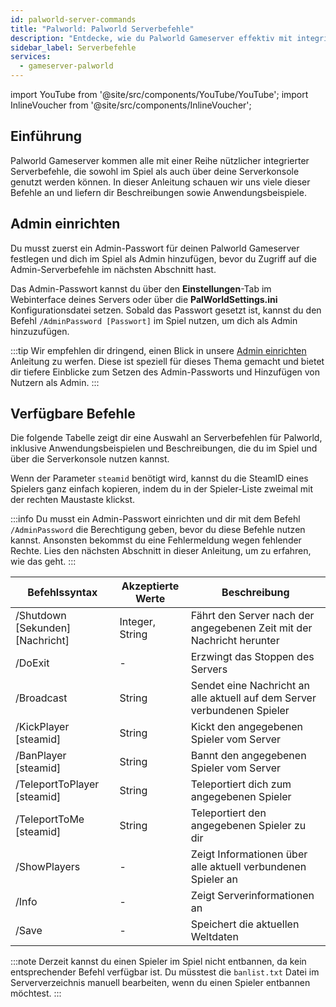 ```yaml
---
id: palworld-server-commands
title: "Palworld: Palworld Serverbefehle"
description: "Entdecke, wie du Palworld Gameserver effektiv mit integrierten Befehlen für Admin-Kontrolle und Gameplay verwaltest → Jetzt mehr erfahren"
sidebar_label: Serverbefehle
services:
  - gameserver-palworld
---
```


import YouTube from '@site/src/components/YouTube/YouTube';
import InlineVoucher from '@site/src/components/InlineVoucher';

## Einführung
Palworld Gameserver kommen alle mit einer Reihe nützlicher integrierter Serverbefehle, die sowohl im Spiel als auch über deine Serverkonsole genutzt werden können. In dieser Anleitung schauen wir uns viele dieser Befehle an und liefern dir Beschreibungen sowie Anwendungsbeispiele.

<YouTube videoId="SDZC4-FEdNM" imageSrc="https://screensaver01.zap-hosting.com/index.php/s/85ennn4gSYBPNYo/preview" title="Richte deinen PALWORLD Gameserver in nur einer MINUTE ein!" description="Lernst du besser, wenn du Dinge in Aktion siehst? Kein Problem! Schau dir unser Video an, das alles für dich erklärt. Egal ob du es eilig hast oder einfach am liebsten auf die spannendste Art und Weise Infos aufsaugst!"/>

<InlineVoucher />

## Admin einrichten

Du musst zuerst ein Admin-Passwort für deinen Palworld Gameserver festlegen und dich im Spiel als Admin hinzufügen, bevor du Zugriff auf die Admin-Serverbefehle im nächsten Abschnitt hast.

Das Admin-Passwort kannst du über den **Einstellungen**-Tab im Webinterface deines Servers oder über die **PalWorldSettings.ini** Konfigurationsdatei setzen. Sobald das Passwort gesetzt ist, kannst du den Befehl `/AdminPassword [Passwort]` im Spiel nutzen, um dich als Admin hinzuzufügen.

:::tip
Wir empfehlen dir dringend, einen Blick in unsere [Admin einrichten](palworld-admin.md) Anleitung zu werfen. Diese ist speziell für dieses Thema gemacht und bietet dir tiefere Einblicke zum Setzen des Admin-Passworts und Hinzufügen von Nutzern als Admin.
:::

## Verfügbare Befehle

Die folgende Tabelle zeigt dir eine Auswahl an Serverbefehlen für Palworld, inklusive Anwendungsbeispielen und Beschreibungen, die du im Spiel und über die Serverkonsole nutzen kannst.

Wenn der Parameter `steamid` benötigt wird, kannst du die SteamID eines Spielers ganz einfach kopieren, indem du in der Spieler-Liste zweimal mit der rechten Maustaste klickst.

:::info
Du musst ein Admin-Passwort einrichten und dir mit dem Befehl `/AdminPassword` die Berechtigung geben, bevor du diese Befehle nutzen kannst. Ansonsten bekommst du eine Fehlermeldung wegen fehlender Rechte. Lies den nächsten Abschnitt in dieser Anleitung, um zu erfahren, wie das geht.
:::

| Befehlssyntax                 | Akzeptierte Werte | Beschreibung                                                          | 
| ----------------------------- | ----------------- | -------------------------------------------------------------------- | 
| /Shutdown [Sekunden] [Nachricht] | Integer, String   | Fährt den Server nach der angegebenen Zeit mit der Nachricht herunter | 
| /DoExit                      | -                 | Erzwingt das Stoppen des Servers                                     | 
| /Broadcast                   | String            | Sendet eine Nachricht an alle aktuell auf dem Server verbundenen Spieler | 
| /KickPlayer [steamid]        | String            | Kickt den angegebenen Spieler vom Server                             | 
| /BanPlayer [steamid]         | String            | Bannt den angegebenen Spieler vom Server                             | 
| /TeleportToPlayer [steamid]  | String            | Teleportiert dich zum angegebenen Spieler                            | 
| /TeleportToMe [steamid]      | String            | Teleportiert den angegebenen Spieler zu dir                          | 
| /ShowPlayers                 | -                 | Zeigt Informationen über alle aktuell verbundenen Spieler an        | 
| /Info                        | -                 | Zeigt Serverinformationen an                                         | 
| /Save                        | -                 | Speichert die aktuellen Weltdaten                                   |

:::note
Derzeit kannst du einen Spieler im Spiel nicht entbannen, da kein entsprechender Befehl verfügbar ist. Du müsstest die `banlist.txt` Datei im Serververzeichnis manuell bearbeiten, wenn du einen Spieler entbannen möchtest.
:::

<InlineVoucher />